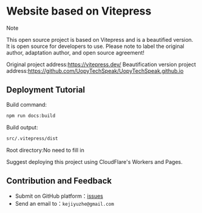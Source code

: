# Website based on Vitepress
> [!NOTE]  
> This open source project is based on Vitepress and is a beautified version. It is open source for developers to use. Please note to label the original author, adaptation author, and open source agreement!
>
> Original project address:https://vitepress.dev/
> Beautification version project address:https://github.com/UopyTechSpeak/UopyTechSpeak.github.io

## Deployment Tutorial

Build command:

```bash
npm run docs:build
```

Build output:
```bash
src/.vitepress/dist
```
Root directory:No need to fill in

Suggest deploying this project using CloudFlare's Workers and Pages.

## Contribution and Feedback

- Submit on GitHub platform：[issues](https://github.com/UopyTechSpeak/CompuMon/issues)
- Send an email to：`kejiyuzhe@gmail.com`
